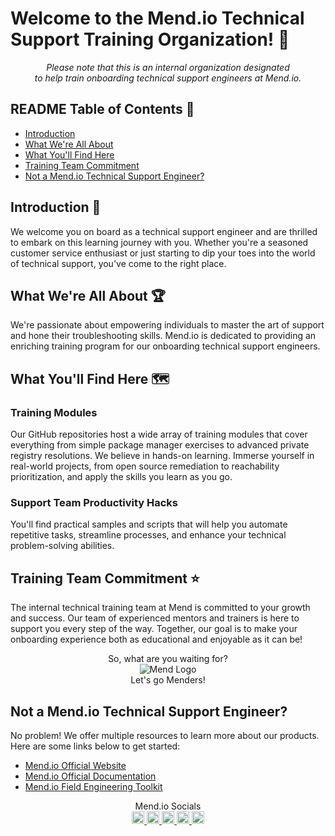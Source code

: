 # Welcome to the Mend.io Technical Support Training Organization! 🚀

<p align="center">
 <em>Please note that this is an internal organization designated 
  <br>
  to help train onboarding technical support engineers at Mend.io.</em>
</p>

## README Table of Contents 📑
- [Introduction](#introduction-)
- [What We're All About](#what-were-all-about-)
- [What You'll Find Here](#what-youll-find-here-%EF%B8%8F)
- [Training Team Commitment](#training-team-commitment-)
- [Not a Mend.io Technical Support Engineer?](#not-a-mend.io-technical-support-engineer-?)

## Introduction 👋
We welcome you on board as a technical support engineer and are thrilled to embark on this learning journey with you. Whether you're a seasoned customer service enthusiast or just starting to dip your toes into the world of technical support, you've come to the right place.

## What We're All About 🏆
We're passionate about empowering individuals to master the art of support and hone their troubleshooting skills. Mend.io is dedicated to providing an enriching training program for our onboarding technical support engineers.

## What You'll Find Here 🗺️

### Training Modules
Our GitHub repositories host a wide array of training modules that cover everything from simple package manager exercises to advanced private registry resolutions. We believe in hands-on learning. Immerse yourself in real-world projects, from open source remediation to reachability prioritization, and apply the skills you learn as you go.

### Support Team Productivity Hacks
You'll find practical samples and scripts that will help you automate repetitive tasks, streamline processes, and enhance your technical problem-solving abilities.

## Training Team Commitment ⭐
The internal technical training team at Mend is committed to your growth and success. Our team of experienced mentors and trainers is here to support you every step of the way. Together, our goal is to make your onboarding  experience both as educational and enjoyable as it can be!
 
<p align="center">
 So, what are you waiting for?
 <br>
 <img src="https://github.com/Mend-Support-Training/.github/assets/90346290/382082e2-7e09-4b0a-a84c-344f9bcd0aad" alt="Mend Logo">
 <br>
 Let's go Menders!
</p>

## Not a Mend.io Technical Support Engineer?
No problem! We offer multiple resources to learn more about our products. Here are some links below to get started:
- [Mend.io Official Website](https://www.mend.io/)
- [Mend.io Official Documentation](https://docs.mend.io/)
- [Mend.io Field Engineering Toolkit](https://github.com/mend-toolkit)

<style>
  .small-icon {
    width: 20px;
    height: 20px;
  }
</style>
<p align="center">
 Mend.io Socials
 <br>
 <a href="https://linkedin.com/company/mend-io">
  <img src="https://github.com/gauravghongde/social-icons/blob/master/PNG/Color/LinkedIN.png" alt="LinkedIn"  class="small-icon">
 </a>
 <a href="https://www.facebook.com/mendappsec">
  <img src="https://github.com/gauravghongde/social-icons/blob/master/PNG/Color/Facebook.png" alt="Facebook"  class="small-icon">
 </a>
  <a href="https://www.instagram.com/mend_io_">
   <img src="https://github.com/gauravghongde/social-icons/blob/master/PNG/Color/Instagram.png" alt="Instagram"  class="small-icon">
 </a>
  <a href="https://www.twitter.com/mend_io">
   <img src="https://github.com/gauravghongde/social-icons/blob/master/PNG/Color/Twitter.png" alt="Twitter"  class="small-icon">
  </a>
  <a href="https://www.youtube.com/c/Mend_io">
   <img src="https://github.com/gauravghongde/social-icons/blob/master/PNG/Color/Youtube.png" alt="YouTube"  class="small-icon">
  </a>
 </p>
 
